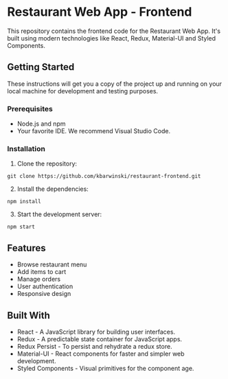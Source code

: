 # Restaurant Web App - Frontend

This repository contains the frontend code for the Restaurant Web App. It's built using modern technologies like React, Redux, Material-UI and Styled Components.

## Getting Started

These instructions will get you a copy of the project up and running on your local machine for development and testing purposes.

### Prerequisites

- Node.js and npm
- Your favorite IDE. We recommend Visual Studio Code.

### Installation

1. Clone the repository:
```
git clone https://github.com/kbarwinski/restaurant-frontend.git
```
2. Install the dependencies:
```
npm install
```
3. Start the development server:
```
npm start
```
## Features

- Browse restaurant menu
- Add items to cart
- Manage orders
- User authentication
- Responsive design

## Built With

- React - A JavaScript library for building user interfaces.
- Redux - A predictable state container for JavaScript apps.
- Redux Persist - To persist and rehydrate a redux store.
- Material-UI - React components for faster and simpler web development.
- Styled Components - Visual primitives for the component age.

